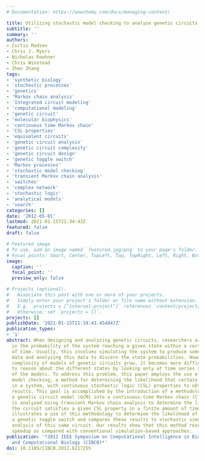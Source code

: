 ```yaml
---
# Documentation: https://wowchemy.com/docs/managing-content/

title: Utilizing stochastic model checking to analyze genetic circuits
subtitle: ''
summary: ''
authors:
- Curtis Madsen
- Chris J. Myers
- Nicholas Roehner
- Chris Winstead
- Zhen Zhang
tags:
- 'synthetic biology'
- 'stochastic processes'
- 'genetics'
- 'Markov chain analysis'
- 'Integrated circuit modeling'
- 'computational modeling'
- 'genetic circuit'
- 'molecular biophysics'
- 'continuous time Markov chain'
- 'CSL properties'
- 'equivalent circuits'
- 'genetic circuit analysis'
- 'genetic circuit complexity'
- 'genetic circuit design'
- 'genetic toggle switch'
- 'Markov processes'
- 'stochastic model checking'
- 'transient Markov chain analysis'
- 'switches'
- 'complex network'
- 'stochastic logic'
- 'analytical models'
- 'search'
categories: []
date: '2012-05-01'
lastmod: 2021-01-15T21:34:43Z
featured: false
draft: false

# Featured image
# To use, add an image named `featured.jpg/png` to your page's folder.
# Focal points: Smart, Center, TopLeft, Top, TopRight, Left, Right, BottomLeft, Bottom, BottomRight.
image:
  caption: ''
  focal_point: ''
  preview_only: false

# Projects (optional).
#   Associate this post with one or more of your projects.
#   Simply enter your project's folder or file name without extension.
#   E.g. `projects = ["internal-project"]` references `content/project/deep-learning/index.md`.
#   Otherwise, set `projects = []`.
projects: []
publishDate: '2021-01-15T21:34:43.454847Z'
publication_types:
- '1'
abstract: When designing and analyzing genetic circuits, researchers are often interested
  in the probability of the system reaching a given state within a certain amount
  of time. Usually, this involves simulating the system to produce some time series
  data and analyzing this data to discern the state probabilities. However, as the
  complexity of models of genetic circuits grow, it becomes more difficult for researchers
  to reason about the different states by looking only at time series simulation results
  of the models. To address this problem, this paper employs the use of stochastic
  model checking, a method for determining the likelihood that certain events occur
  in a system, with continuous stochastic logic (CSL) properties to obtain similar
  results. This goal is accomplished by the introduction of a methodology for converting
  a genetic circuit model (GCM) into a continuous-time Markov chain (CTMC). This CTMC
  is analyzed using transient Markov chain analysis to determine the likelihood that
  the circuit satisfies a given CSL property in a finite amount of time. This paper
  illustrates a use of this methodology to determine the likelihood of failure in
  a genetic toggle switch and compares these results to stochastic simulation-based
  analysis of this same circuit. Our results show that this method results in a substantial
  speedup as compared with conventional simulation-based approaches.
publication: '*2012 IEEE Symposium on Computational Intelligence in Bioinformatics
  and Computational Biology (CIBCB)*'
doi: 10.1109/CIBCB.2012.6217255
---
```

